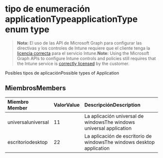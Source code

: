 # <a name="applicationtype-enum-type"></a><span data-ttu-id="53760-101">tipo de enumeración applicationType</span><span class="sxs-lookup"><span data-stu-id="53760-101">applicationType enum type</span></span>

> <span data-ttu-id="53760-102">**Nota:** El uso de las API de Microsoft Graph para configurar las directivas y los controles de Intune requiere que el cliente tenga la [licencia correcta](https://go.microsoft.com/fwlink/?linkid=839381) para el servicio Intune.</span><span class="sxs-lookup"><span data-stu-id="53760-102">**Note:** Using the Microsoft Graph APIs to configure Intune controls and policies still requires that the Intune service is [correctly licensed](https://go.microsoft.com/fwlink/?linkid=839381) by the customer.</span></span>

<span data-ttu-id="53760-103">Posibles tipos de aplicación</span><span class="sxs-lookup"><span data-stu-id="53760-103">Possible types of Application</span></span>
## <a name="members"></a><span data-ttu-id="53760-104">Miembros</span><span class="sxs-lookup"><span data-stu-id="53760-104">Members</span></span>
|<span data-ttu-id="53760-105">Miembro	</span><span class="sxs-lookup"><span data-stu-id="53760-105">Member</span></span>|<span data-ttu-id="53760-106">Valor</span><span class="sxs-lookup"><span data-stu-id="53760-106">Value</span></span>|<span data-ttu-id="53760-107">Descripción</span><span class="sxs-lookup"><span data-stu-id="53760-107">Description</span></span>|
|:---|:---|:---|
|<span data-ttu-id="53760-108">universal</span><span class="sxs-lookup"><span data-stu-id="53760-108">universal</span></span>|<span data-ttu-id="53760-109">1</span><span class="sxs-lookup"><span data-stu-id="53760-109">1</span></span>|<span data-ttu-id="53760-110">La aplicación universal de windows</span><span class="sxs-lookup"><span data-stu-id="53760-110">The windows universal application</span></span>|
|<span data-ttu-id="53760-111">escritorio</span><span class="sxs-lookup"><span data-stu-id="53760-111">desktop</span></span>|<span data-ttu-id="53760-112">2</span><span class="sxs-lookup"><span data-stu-id="53760-112">2</span></span>|<span data-ttu-id="53760-113">La aplicación de escritorio de windows</span><span class="sxs-lookup"><span data-stu-id="53760-113">The windows desktop application</span></span>|



